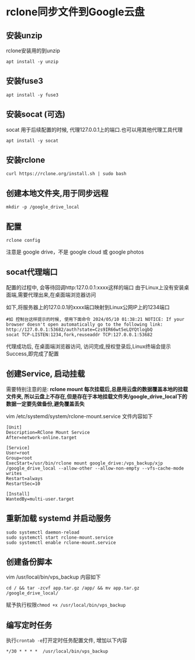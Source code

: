 # rclone同步文件到Google云盘

## 安装unzip
rclone安装用的到unzip

```
apt install -y unzip
```

## 安装fuse3
```
apt install -y fuse3
```

## 安装socat (可选)
socat 用于后续配置的时候, 代理127.0.0.1上的端口.也可以用其他代理工具代理

```
apt install -y socat 
```

## 安装rclone
```
curl https://rclone.org/install.sh | sudo bash
```

## 创建本地文件夹,用于同步远程
```
mkdir -p /google_drive_local
```

## 配置
```
rclone config
```
注意是 google drive，不是 google cloud 或 google photos


## socat代理端口
配置的过程中, 会等待回调http:127.0.0.1:xxxx这样的端口
由于Linux上没有安装桌面端,需要代理出来,在桌面端浏览器访问

如下,将服务器上的127.0.0.1的xxxx端口映射到Linux公网IP上的1234端口
```
#如 控制台这样提示的时候, 使用下面命令 2024/05/10 01:38:21 NOTICE: If your browser doesn't open automatically go to the following link: http://127.0.0.1:53682/auth?state=Czs9IR66wt5eLQYQtlogbQ
socat TCP-LISTEN:1234,fork,reuseaddr TCP:127.0.0.1:53682
```

代理成功后, 在桌面端浏览器访问, 访问完成,授权登录后,Linux终端会提示Success,即完成了配置

## 创建Service, 启动挂载

需要特别注意的是: **rclone mount 每次挂载后,总是用云盘的数据覆盖本地的挂载文件夹, 所以云盘上不存在,但是存在于本地挂载文件夹/google_drive_local下的数据一定要先做备份,避免覆盖丢失**

vim /etc/systemd/system/rclone-mount.service 文件内容如下
```
[Unit]
Description=RClone Mount Service
After=network-online.target

[Service]
User=root
Group=root
ExecStart=/usr/bin/rclone mount google_drive:/vps_backup/xjp /google_drive_local --allow-other --allow-non-empty --vfs-cache-mode writes
Restart=always
RestartSec=10

[Install]
WantedBy=multi-user.target
```

## 重新加载 systemd 并启动服务
```
sudo systemctl daemon-reload
sudo systemctl start rclone-mount.service
sudo systemctl enable rclone-mount.service
```
## 创建备份脚本
vim /usr/local/bin/vps_backup 内容如下
```
cd / && tar -zcvf app.tar.gz /app/ && mv app.tar.gz /google_drive_local/
```
赋予执行权限```chmod +x /usr/local/bin/vps_backup```

## 编写定时任务
执行```crontab -e```打开定时任务配置文件,
增加以下内容
```
*/30 * * * *  /usr/local/bin/vps_backup
```

